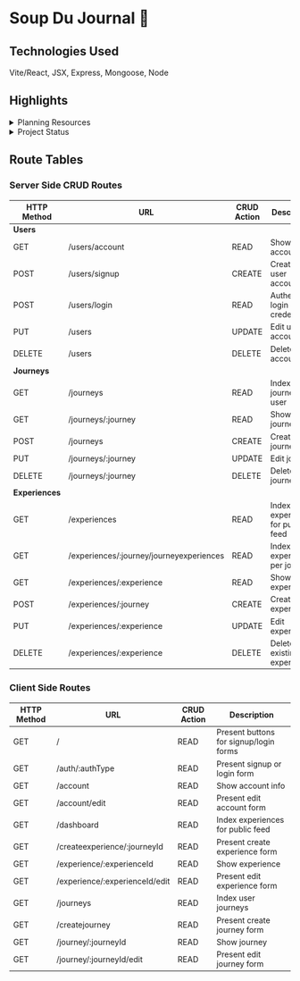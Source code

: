 # Soup Du Journal 🍜
## Technologies Used
Vite/React, JSX, Express, Mongoose, Node

## Highlights
<details>
    <summary>Planning Resources</summary>
    <h1>User Stories</h1>
    <ul>
        <li>As a user, I want to create journals and entries for my journals.</li>
        <li>As a user, I want all my journaling to be accessible from my PC or phone.</li>
        <li>As a user, I want to organize journal entries by broader categories of my own choosing.</li>
        <li>As a user, I want to view other people's journal entries.</li>
    </ul>
    <h1>ERD</h1>
    <img src="./public/ERD.png" width="">
    <h1>Wireframes</h1>
    <h3>Signup/Login</h3>
    <img src="./public/signup.png" width="">
    <h3>User Dashboard</h3>
    <img src="./public/index.png" width="">
    <h3>Create Journal or Experience</h3>
    <img src="./public/create.png" width="">
    <h3>Show Journal or Experience</h3>
    <img src="./public/show.png" width="">
</details>
<details>
    <summary>Project Status</summary>
    <h2>Unsolved Problems and Development Hurdles</h2>
    <ul>
        <li>Need to implement conditionally rendered edit/create/delete routes</li>
    </ul>
    <h2>Next Steps</h2>
    <ul>
        </li>Implement FTP to allow users to upload photos</li>
        </li>Implement keyword search feature</li>
    </ul>
</details>

## Route Tables
### Server Side CRUD Routes
| **HTTP Method** | **URL** | **CRUD Action** | **Description** |
| --- | --- | --- | --- |
| **Users** |
| GET | /users/account | READ | Show user account info |
| POST | /users/signup | CREATE | Create new user account |
| POST | /users/login | READ | Authenticate login credentials |
| PUT | /users | UPDATE | Edit user account info |
| DELETE | /users | DELETE | Delete user account |
| **Journeys** |
| GET | /journeys | READ | Index journeys per user |
| GET | /journeys/:journey | READ | Show journey |
| POST | /journeys| CREATE | Create journey |
| PUT | /journeys/:journey | UPDATE | Edit journey |
| DELETE | /journeys/:journey | DELETE | Delete journey |
| **Experiences** |
| GET | /experiences | READ | Index experiences for public feed |
| GET | /experiences/:journey/journeyexperiences | READ | Index experiences per journey |
| GET | /experiences/:experience | READ | Show experience |
| POST | /experiences/:journey | CREATE | Create experience |
| PUT | /experiences/:experience | UPDATE | Edit experience |
| DELETE | /experiences/:experience | DELETE | Delete existing experience |

### Client Side Routes
| **HTTP Method** | **URL** | **CRUD Action** | **Description** |
| --- | --- | --- | --- |
| GET | / | READ | Present buttons for signup/login forms |
| GET | /auth/:authType | READ | Present signup or login form |
| GET | /account | READ | Show account info |
| GET | /account/edit | READ | Present edit account form |
| GET | /dashboard | READ | Index experiences for public feed |
| GET | /createexperience/:journeyId | READ | Present create experience form |
| GET | /experience/:experienceId | READ | Show experience |
| GET | /experience/:experienceId/edit | READ | Present edit experience form |
| GET | /journeys | READ | Index user journeys |
| GET | /createjourney | READ | Present create journey form |
| GET | /journey/:journeyId | READ | Show journey |
| GET | /journey/:journeyId/edit | READ | Present edit journey form |